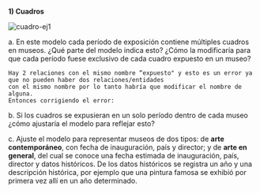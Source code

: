 **1) Cuadros**

![cuadro-ej1](https://github.com/annecchiniv/informatica-unlp/blob/master/3ER%20A%C3%91O/BD1/cuadro1-ej1.jpg?raw=true)

a. En este modelo cada período de exposición contiene múltiples cuadros en museos. ¿Qué
parte del modelo indica esto? ¿Cómo la modificaría para que cada período fuese exclusivo de
cada cuadro expuesto en un museo?

    Hay 2 relaciones con el mismo nombre “expuesto" y esto es un error ya que no pueden haber dos relaciones/entidades 
    con el mismo nombre por lo tanto habría que modificar el nombre de alguna.
    Entonces corrigiendo el error: 
    
    


b. Si los cuadros se expusieran en un solo período dentro de cada museo ¿cómo ajustaría el modelo para reflejar esto?

c. Ajuste el modelo para representar museos de dos tipos: de **arte contemporáneo**, con fecha de inauguración, país y director;  y de **arte en general**, del cual se conoce una fecha estimada de inauguración, país, director y datos históricos. De los datos históricos se registra un año y una descripción histórica, por ejemplo que una pintura famosa se exhibió por primera vez allí en un año determinado.

